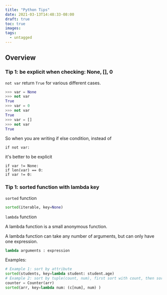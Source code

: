```yaml
---
title: "Python Tips"
date: 2021-03-13T14:48:33-08:00
draft: true
toc: true
images:
tags:
  - untagged
---
```


## Overview



### Tip 1: be explicit when checking: None, [], 0

`not var` return `True` for various different cases.
```python
>>> var = None
>>> not var
True
>>> var = 0
>>> not var
True
>>> var = []
>>> not var
True
```

So when you are writing if else condition, instead of
```
if not var:
```
it's better to be explicit
```
if var != None:
if len(var) == 0:
if var != 0:
```

### Tip 1: sorted function with lambda key

`sorted` function
```python
sorted(iterable, key=None)
```

`lambda` function

A lambda function is a small anonymous function.

A lambda function can take any number of arguments, but can only have one expression.
```python
lambda arguments : expression
```
Examples:
```python
# Example 1: sort by attribute
sorted(students, key=lambda student: student.age)
# Example 2: sort by tuple(count, num), first sort with count, then sort with num
counter = Counter(arr)
sorted(arr, key=lambda num: (c[num], num) )
```
